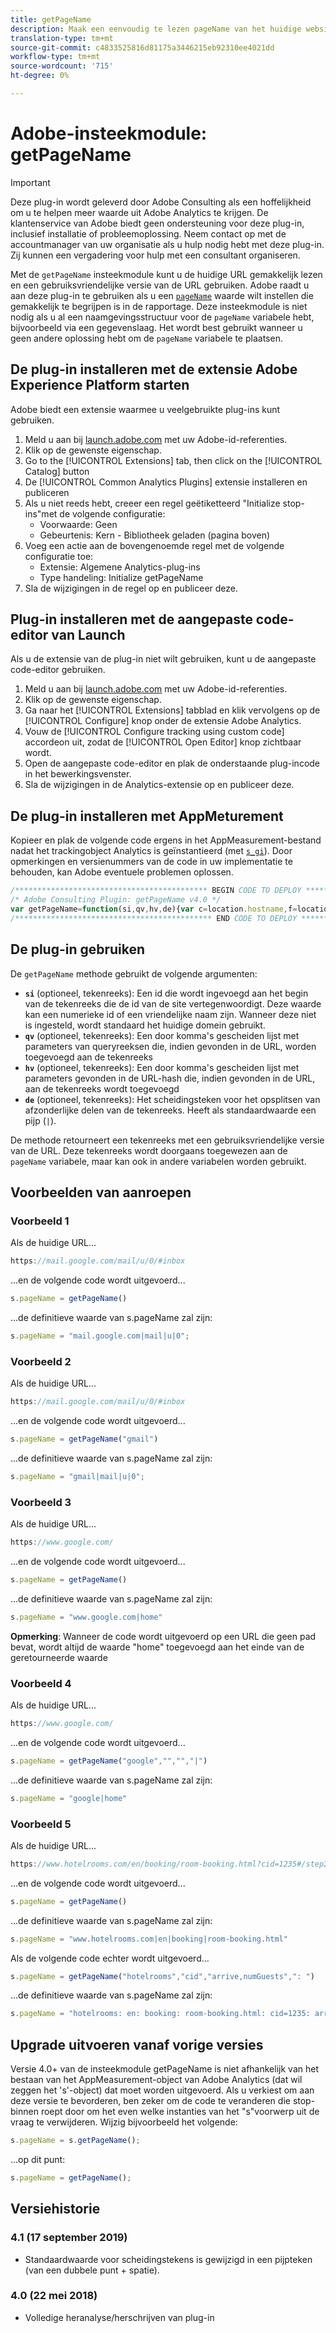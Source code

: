 ```yaml
---
title: getPageName
description: Maak een eenvoudig te lezen pageName van het huidige websitepad.
translation-type: tm+mt
source-git-commit: c4833525816d81175a3446215eb92310ee4021dd
workflow-type: tm+mt
source-wordcount: '715'
ht-degree: 0%

---
```



# Adobe-insteekmodule: getPageName

>[!IMPORTANT]
>
>Deze plug-in wordt geleverd door Adobe Consulting als een hoffelijkheid om u te helpen meer waarde uit Adobe Analytics te krijgen. De klantenservice van Adobe biedt geen ondersteuning voor deze plug-in, inclusief installatie of probleemoplossing. Neem contact op met de accountmanager van uw organisatie als u hulp nodig hebt met deze plug-in. Zij kunnen een vergadering voor hulp met een consultant organiseren.

Met de `getPageName` insteekmodule kunt u de huidige URL gemakkelijk lezen en een gebruiksvriendelijke versie van de URL gebruiken. Adobe raadt u aan deze plug-in te gebruiken als u een [`pageName`](../page-vars/pagename.md) waarde wilt instellen die gemakkelijk te begrijpen is in de rapportage. Deze insteekmodule is niet nodig als u al een naamgevingsstructuur voor de `pageName` variabele hebt, bijvoorbeeld via een gegevenslaag. Het wordt best gebruikt wanneer u geen andere oplossing hebt om de `pageName` variabele te plaatsen.

## De plug-in installeren met de extensie Adobe Experience Platform starten

Adobe biedt een extensie waarmee u veelgebruikte plug-ins kunt gebruiken.

1. Meld u aan bij [launch.adobe.com](https://launch.adobe.com) met uw Adobe-id-referenties.
1. Klik op de gewenste eigenschap.
1. Go to the [!UICONTROL Extensions] tab, then click on the [!UICONTROL Catalog] button
1. De [!UICONTROL Common Analytics Plugins] extensie installeren en publiceren
1. Als u niet reeds hebt, creeer een regel geëtiketteerd &quot;Initialize stop-ins&quot;met de volgende configuratie:
   * Voorwaarde: Geen
   * Gebeurtenis: Kern - Bibliotheek geladen (pagina boven)
1. Voeg een actie aan de bovengenoemde regel met de volgende configuratie toe:
   * Extensie: Algemene Analytics-plug-ins
   * Type handeling: Initialize getPageName
1. Sla de wijzigingen in de regel op en publiceer deze.

## Plug-in installeren met de aangepaste code-editor van Launch

Als u de extensie van de plug-in niet wilt gebruiken, kunt u de aangepaste code-editor gebruiken.

1. Meld u aan bij [launch.adobe.com](https://launch.adobe.com) met uw Adobe-id-referenties.
1. Klik op de gewenste eigenschap.
1. Ga naar het [!UICONTROL Extensions] tabblad en klik vervolgens op de [!UICONTROL Configure] knop onder de extensie Adobe Analytics.
1. Vouw de [!UICONTROL Configure tracking using custom code] accordeon uit, zodat de [!UICONTROL Open Editor] knop zichtbaar wordt.
1. Open de aangepaste code-editor en plak de onderstaande plug-incode in het bewerkingsvenster.
1. Sla de wijzigingen in de Analytics-extensie op en publiceer deze.

## De plug-in installeren met AppMeturement

Kopieer en plak de volgende code ergens in het AppMeasurement-bestand nadat het trackingobject Analytics is geïnstantieerd (met [`s_gi`](../functions/s-gi.md)). Door opmerkingen en versienummers van de code in uw implementatie te behouden, kan Adobe eventuele problemen oplossen.

```js
/******************************************* BEGIN CODE TO DEPLOY *******************************************/
/* Adobe Consulting Plugin: getPageName v4.0 */
var getPageName=function(si,qv,hv,de){var c=location.hostname,f=location.pathname.substring(1).split("/"),h=f.length, g=location.search.substring(1).split("&"),l=g.length,k=location.hash.substring(1).split("&"),m=k.length;de=de?de:": ";si=si?si:c;qv= qv?qv:"";hv=hv?hv:"";if(1===h&&""===f[0])si=si+de+"home";else for(c=0;c<h;c++)si=si+de+decodeURIComponent(f[c]); if(qv&&(1!==l||""!== g[0]))for(f=qv.split(","),h=f.length,c=0;c<h;c++)for(qv=0;qv<l;qv++)if(f[c]===g[qv].split("=")[0]){si=si+de+decodeURIComponent(g[qv]);break}if(hv&&(1!==m||""!==k[0]))for(hv=hv.split(","),g=hv.length,c=0;c<g;c++)for(qv=0;qv<m;qv++)if(hv[c]===k[qv].split("=")[0]){si=si+de+decodeURIComponent(k[qv]);break}return si.substring(si.length-de.length)===de?si.substring(0,si.length-de.length):si};
/******************************************** END CODE TO DEPLOY ********************************************/
```

## De plug-in gebruiken

De `getPageName` methode gebruikt de volgende argumenten:

* **`si`** (optioneel, tekenreeks): Een id die wordt ingevoegd aan het begin van de tekenreeks die de id van de site vertegenwoordigt. Deze waarde kan een numerieke id of een vriendelijke naam zijn. Wanneer deze niet is ingesteld, wordt standaard het huidige domein gebruikt.
* **`qv`** (optioneel, tekenreeks): Een door komma&#39;s gescheiden lijst met parameters van queryreeksen die, indien gevonden in de URL, worden toegevoegd aan de tekenreeks
* **`hv`** (optioneel, tekenreeks): Een door komma&#39;s gescheiden lijst met parameters gevonden in de URL-hash die, indien gevonden in de URL, aan de tekenreeks wordt toegevoegd
* **`de`** (optioneel, tekenreeks): Het scheidingsteken voor het opsplitsen van afzonderlijke delen van de tekenreeks. Heeft als standaardwaarde een pijp (`|`).

De methode retourneert een tekenreeks met een gebruiksvriendelijke versie van de URL. Deze tekenreeks wordt doorgaans toegewezen aan de `pageName` variabele, maar kan ook in andere variabelen worden gebruikt.

## Voorbeelden van aanroepen

### Voorbeeld 1

Als de huidige URL...

```js
https://mail.google.com/mail/u/0/#inbox
```

...en de volgende code wordt uitgevoerd...

```js
s.pageName = getPageName()
```

...de definitieve waarde van s.pageName zal zijn:

```js
s.pageName = "mail.google.com|mail|u|0";
```

### Voorbeeld 2

Als de huidige URL...

```js
https://mail.google.com/mail/u/0/#inbox
```

...en de volgende code wordt uitgevoerd...

```js
s.pageName = getPageName("gmail")
```

...de definitieve waarde van s.pageName zal zijn:

```js
s.pageName = "gmail|mail|u|0";
```

### Voorbeeld 3

Als de huidige URL...

```js
https://www.google.com/
```

...en de volgende code wordt uitgevoerd...

```js
s.pageName = getPageName()
```

...de definitieve waarde van s.pageName zal zijn:

```js
s.pageName = "www.google.com|home"
```

**Opmerking**: Wanneer de code wordt uitgevoerd op een URL die geen pad bevat, wordt altijd de waarde &quot;home&quot; toegevoegd aan het einde van de geretourneerde waarde

### Voorbeeld 4

Als de huidige URL...

```js
https://www.google.com/
```

...en de volgende code wordt uitgevoerd...

```js
s.pageName = getPageName("google","","","|")
```

...de definitieve waarde van s.pageName zal zijn:

```js
s.pageName = "google|home"
```

### Voorbeeld 5

Als de huidige URL...

```js
https://www.hotelrooms.com/en/booking/room-booking.html?cid=1235#/step2&arrive=2018-05-26&depart=2018-05-27&numGuests=2
```

...en de volgende code wordt uitgevoerd...

```js
s.pageName = getPageName()
```

...de definitieve waarde van s.pageName zal zijn:

```js
s.pageName = "www.hotelrooms.com|en|booking|room-booking.html"
```

Als de volgende code echter wordt uitgevoerd...

```js
s.pageName = getPageName("hotelrooms","cid","arrive,numGuests",": ")
```

...de definitieve waarde van s.pageName zal zijn:

```js
s.pageName = "hotelrooms: en: booking: room-booking.html: cid=1235: arrive=2018-05-26: numGuests=2"
```

## Upgrade uitvoeren vanaf vorige versies

Versie 4.0+ van de insteekmodule getPageName is niet afhankelijk van het bestaan van het AppMeasurement-object van Adobe Analytics (dat wil zeggen het &#39;s&#39;-object) dat moet worden uitgevoerd.  Als u verkiest om aan deze versie te bevorderen, ben zeker om de code te veranderen die stop-binnen roept door om het even welke instanties van het &quot;s&quot;voorwerp uit de vraag te verwijderen.
Wijzig bijvoorbeeld het volgende:

```js
s.pageName = s.getPageName();
```

...op dit punt:

```js
s.pageName = getPageName();
```

## Versiehistorie

### 4.1 (17 september 2019)

* Standaardwaarde voor scheidingstekens is gewijzigd in een pĳpteken (van een dubbele punt + spatie).

### 4.0 (22 mei 2018)

* Volledige heranalyse/herschrijven van plug-in
